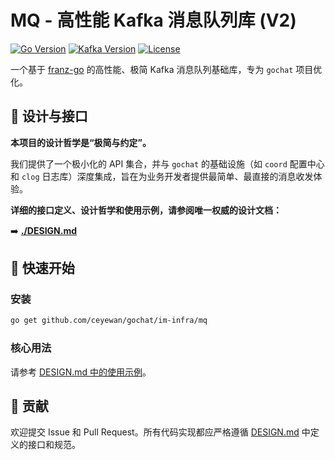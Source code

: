 # MQ - 高性能 Kafka 消息队列库 (V2)

[![Go Version](https://img.shields.io/badge/Go-1.19+-00ADD8?style=flat&logo=go)](https://golang.org/)
[![Kafka Version](https://img.shields.io/badge/Kafka-2.8+-231F20?style=flat&logo=apache-kafka)](https://kafka.apache.org/)
[![License](https://img.shields.io/badge/License-MIT-blue.svg)](LICENSE)

一个基于 [franz-go](https://github.com/twmb/franz-go) 的高性能、极简 Kafka 消息队列基础库，专为 `gochat` 项目优化。

## 📖 设计与接口

**本项目的设计哲学是“极简与约定”。**

我们提供了一个极小化的 API 集合，并与 `gochat` 的基础设施（如 `coord` 配置中心和 `clog` 日志库）深度集成，旨在为业务开发者提供最简单、最直接的消息收发体验。

**详细的接口定义、设计哲学和使用示例，请参阅唯一权威的设计文档：**

➡️ **[./DESIGN.md](./DESIGN.md)**

## 🚀 快速开始

### 安装

```bash
go get github.com/ceyewan/gochat/im-infra/mq
```

### 核心用法

请参考 [DESIGN.md 中的使用示例](./DESIGN.md#4-使用示例)。

## 🤝 贡献

欢迎提交 Issue 和 Pull Request。所有代码实现都应严格遵循 [DESIGN.md](./DESIGN.md) 中定义的接口和规范。
